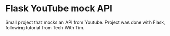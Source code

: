# Flask YouTube mock API

Small project that mocks an API from Youtube. Project was done with Flask, following tutorial from Tech With Tim. 
